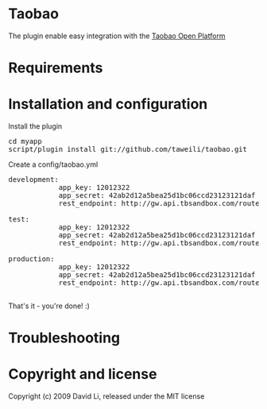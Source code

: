 # Taobao

The plugin enable easy integration with the [Taobao Open Platform](http://open.taobao.com/)

# Requirements

# Installation and configuration

Install the plugin

<pre>
cd myapp
script/plugin install git://github.com/taweili/taobao.git
</pre>

Create a config/taobao.yml

<pre>
development:
            app_key: 12012322
            app_secret: 42ab2d12a5bea25d1bc06ccd23123121daf
            rest_endpoint: http://gw.api.tbsandbox.com/router/rest

test:
            app_key: 12012322
            app_secret: 42ab2d12a5bea25d1bc06ccd23123121daf
            rest_endpoint: http://gw.api.tbsandbox.com/router/rest

production:
            app_key: 12012322
            app_secret: 42ab2d12a5bea25d1bc06ccd23123121daf
            rest_endpoint: http://gw.api.tbsandbox.com/router/rest

</pre>

That's it - you're done! :)

# Troubleshooting

# Copyright and license

Copyright (c) 2009 David Li, released under the MIT license
